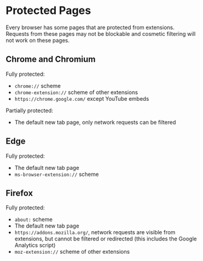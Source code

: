 # Protected Pages

Every browser has some pages that are protected from extensions. Requests from
these pages may not be blockable and cosmetic filtering will not work on these
pages.

## Chrome and Chromium

Fully protected:
* `chrome://` scheme
* `chrome-extension://` scheme of other extensions
* `https://chrome.google.com/` except YouTube embeds

Partially protected:
* The default new tab page, only network requests can be filtered

## Edge

Fully protected:
* The default new tab page
* `ms-browser-extension://` scheme

## Firefox

Fully protected:
* `about:` scheme
* The default new tab page
* `https://addons.mozilla.org/`, network requests are visible from extensions,
  but cannot be filtered or redirected (this includes the Google Analytics
  script)
* `moz-extension://` scheme of other extensions
